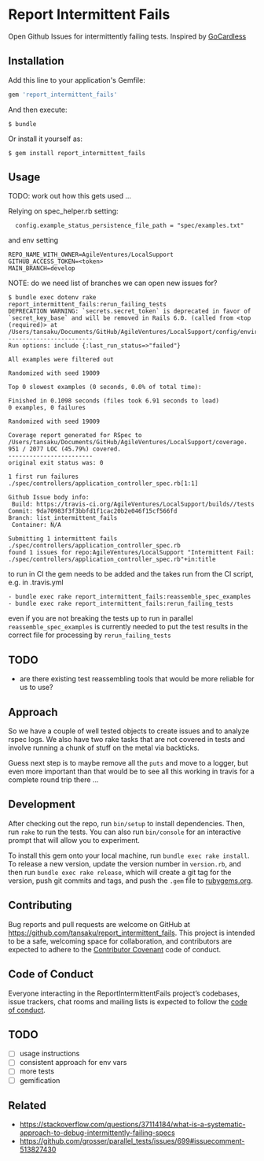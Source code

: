 # Report Intermittent Fails
Open Github Issues for intermittently failing tests.  Inspired by [GoCardless](https://gocardless.com/blog/track-flaky-specs-automatically/)

## Installation

Add this line to your application's Gemfile:

```ruby
gem 'report_intermittent_fails'
```

And then execute:

    $ bundle

Or install it yourself as:

    $ gem install report_intermittent_fails

## Usage

TODO: work out how this gets used ...

Relying on spec_helper.rb setting:

```
  config.example_status_persistence_file_path = "spec/examples.txt"
```

and env setting

```
REPO_NAME_WITH_OWNER=AgileVentures/LocalSupport
GITHUB_ACCESS_TOKEN=<token>
MAIN_BRANCH=develop
```

NOTE: do we need list of branches we can open new issues for?

```
$ bundle exec dotenv rake report_intermittent_fails:rerun_failing_tests
DEPRECATION WARNING: `secrets.secret_token` is deprecated in favor of `secret_key_base` and will be removed in Rails 6.0. (called from <top (required)> at /Users/tansaku/Documents/GitHub/AgileVentures/LocalSupport/config/environment.rb:5)
------------------------
Run options: include {:last_run_status=>"failed"}

All examples were filtered out

Randomized with seed 19009

Top 0 slowest examples (0 seconds, 0.0% of total time):

Finished in 0.1098 seconds (files took 6.91 seconds to load)
0 examples, 0 failures

Randomized with seed 19009

Coverage report generated for RSpec to /Users/tansaku/Documents/GitHub/AgileVentures/LocalSupport/coverage. 951 / 2077 LOC (45.79%) covered.
------------------------
original exit status was: 0

1 first run failures
./spec/controllers/application_controller_spec.rb[1:1]

Github Issue body info:
 Build: https://travis-ci.org/AgileVentures/LocalSupport/builds//tests
Commit: 9da70983f3f3bbfd1f1cac20b2e046f15cf566fd
Branch: list_intermittent_fails
 Container: N/A

Submitting 1 intermittent fails
./spec/controllers/application_controller_spec.rb
found 1 issues for repo:AgileVentures/LocalSupport "Intermittent Fail: ./spec/controllers/application_controller_spec.rb"+in:title
```

to run in CI the gem needs to be added and the takes run from the CI script, e.g. in .travis.yml

```
- bundle exec rake report_intermittent_fails:reassemble_spec_examples
- bundle exec rake report_intermittent_fails:rerun_failing_tests
```
even if you are not breaking the tests up to run in parallel `reassemble_spec_examples` is currently needed to put the test results in the correct file for processing by `rerun_failing_tests`

## TODO

* are there existing test reassembling tools that would be more reliable for us to use?

## Approach

So we have a couple of well tested objects to create issues and to analyze rspec logs.  We also have two rake tasks that are not covered in tests and involve running a chunk of stuff on the metal via backticks.

Guess next step is to maybe remove all the `puts` and move to a logger, but even more important than that would be to see all this working in travis for a complete round trip there ...

## Development

After checking out the repo, run `bin/setup` to install dependencies. Then, run `rake` to run the tests. You can also run `bin/console` for an interactive prompt that will allow you to experiment.

To install this gem onto your local machine, run `bundle exec rake install`. To release a new version, update the version number in `version.rb`, and then run `bundle exec rake release`, which will create a git tag for the version, push git commits and tags, and push the `.gem` file to [rubygems.org](https://rubygems.org).

## Contributing

Bug reports and pull requests are welcome on GitHub at https://github.com/tansaku/report_intermittent_fails. This project is intended to be a safe, welcoming space for collaboration, and contributors are expected to adhere to the [Contributor Covenant](http://contributor-covenant.org) code of conduct.

## Code of Conduct

Everyone interacting in the ReportIntermittentFails project’s codebases, issue trackers, chat rooms and mailing lists is expected to follow the [code of conduct](https://github.com/tansaku/report_intermittent_fails/blob/master/CODE_OF_CONDUCT.md).

## TODO

* [ ] usage instructions
* [ ] consistent approach for env vars
* [ ] more tests 
* [ ] gemification

## Related

* https://stackoverflow.com/questions/37114184/what-is-a-systematic-approach-to-debug-intermittently-failing-specs
* https://github.com/grosser/parallel_tests/issues/699#issuecomment-513827430
